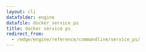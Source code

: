```yaml
---
layout: cli
datafolder: engine
datafile: docker_service_ps
title: docker service ps
redirect_from:
  - /edge/engine/reference/commandline/service_ps/
---
```

